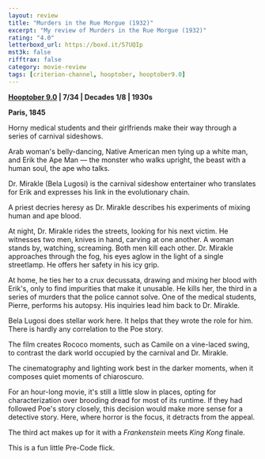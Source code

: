 ```yaml
---
layout: review
title: "Murders in the Rue Morgue (1932)"
excerpt: "My review of Murders in the Rue Morgue (1932)"
rating: "4.0"
letterboxd_url: https://boxd.it/57UQIp
mst3k: false
rifftrax: false
category: movie-review
tags: [criterion-channel, hooptober, hooptober9.0]
---
```


<b><a href="https://boxd.it/pOmcY/detail" target="_blank" rel="noopener">Hooptober 9.0</a> | 7/34 | Decades 1/8 | 1930s</b>

<b>Paris, 1845</b>

Horny medical students and their girlfriends make their way through a series of carnival sideshows.

Arab woman's belly-dancing, Native American men tying up a white man, and Erik the Ape Man — the monster who walks upright, the beast with a human soul, the ape who talks.

Dr. Mirakle (Bela Lugosi) is the carnival sideshow entertainer who translates for Erik and expresses his link in the evolutionary chain.

A priest decries heresy as Dr. Mirakle describes his experiments of mixing human and ape blood.

At night, Dr. Mirakle rides the streets, looking for his next victim. He witnesses two men, knives in hand, carving at one another. A woman stands by, watching, screaming. Both men kill each other. Dr. Mirakle approaches through the fog, his eyes aglow in the light of a single streetlamp. He offers her safety in his icy grip.

At home, he ties her to a crux decussata, drawing and mixing her blood with Erik's, only to find impurities that make it unusable. He kills her, the third in a series of murders that the police cannot solve. One of the medical students, Pierre, performs his autopsy. His inquiries lead him back to Dr. Mirakle.

Bela Lugosi does stellar work here. It helps that they wrote the role for him. There is hardly any correlation to the Poe story.

The film creates Rococo moments, such as Camile on a vine-laced swing, to contrast the dark world occupied by the carnival and Dr. Mirakle.

The cinematography and lighting work best in the darker moments, when it composes quiet moments of chiaroscuro.

For an hour-long movie, it's still a little slow in places, opting for characterization over brooding dread for most of its runtime. If they had followed Poe's story closely, this decision would make more sense for a detective story. Here, where horror is the focus, it detracts from the appeal.

The third act makes up for it with a <i>Frankenstein</i> meets <i>King Kong</i> finale.

This is a fun little Pre-Code flick.
